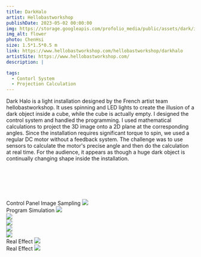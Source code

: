 ```yaml
---
title: DarkHalo
artist: Hellobastworkshop
publishDate: 2023-05-02 00:00:00
img: https://storage.googleapis.com/profolio_media/public/assets/dark/installation.jpg
img_alt: flower
photo: ChenHsi
size: 1.5*1.5*0.5 m
link: https://www.hellobastworkshop.com/hellobastworkshop/darkhalo
artistSite: https://www.hellobastworkshop.com/
description: |

tags:
  - Contorl System
  - Projection Calculation
---
```


<style>
  @media (max-width: 900px) {

     h3 {
      font-size: var(--text-lg);
    }
  }
</style>

Dark Halo is a light installation designed by the French artist team hellobastworkshop. It uses spinning and LED lights to create the illusion of a dark object inside a cube, while the cube is actually empty. I designed the control system and handled the programming. I used mathematical calculations to project the 3D image onto a 2D plane at the corresponding angles. Since the installation requires significant torque to spin, we used a regular DC motor without a feedback system. The challenge was to use sensors to calculate the motor's precise angle and then do the calculation at real time. For the audience, it appears as though a huge dark object is continually changing shape inside the installation.

<div class="gallery" style="    margin-top:100px;">

<div class="height withTitle" >
<span class="imgTitle">Control Panel Image Sampling</span>
<img style=""src="https://storage.googleapis.com/profolio_media/public/assets/dark/dark.gif">

</div>

<div class="height withTitle" >
<span class="imgTitle">Program Simulation</span>
<img style=""src="https://storage.googleapis.com/profolio_media/public/assets/dark/darkSimu.gif">

</div>

<div class="height " >
<img style=""src="https://storage.googleapis.com/profolio_media/public/assets/dark/work.jpg">
</div>

<div class="heigh" >
<img style=""src="https://storage.googleapis.com/profolio_media/public/assets/dark/work2.jpg">
</div>

<div class="height " >
<img style=""src="https://storage.googleapis.com/profolio_media/public/assets/dark/work1.jpg">
</div>
<div class="height" >
<img style=""src="https://storage.googleapis.com/profolio_media/public/assets/dark/artist.jpg">
</div>

<div class="height withTitle" >
<span class="imgTitle">Real Effect</span>
<img style=""src="https://storage.googleapis.com/profolio_media/public/assets/dark/effect.gif">

</div>

<div class="height withTitle" >
<span class="imgTitle">Real Effect</span>
<img style=""src="https://storage.googleapis.com/profolio_media/public/assets/dark/show.gif">
</div>

</div>
